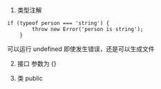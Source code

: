 1. 类型注解

```
if (typeof person === 'string') {
        throw new Error('person is string');
    }
```
可以运行 undefined
即使发生错误，还是可以生成文件

2. 接口
参数为 {}

3. 类
public